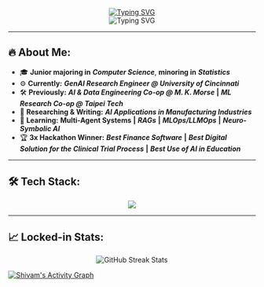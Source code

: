<p align="center">
  <a href="https://github.com/ShivamKGate">
    <img src="https://readme-typing-svg.demolab.com?font=Fira+Code&weight=800&size=30&duration=3000&pause=1000&color=7F27FF&center=true&vCenter=true&repeat=false&width=520&lines=Shivam+Kharangate" alt="Typing SVG" />
  </a>
  <br>
  <img src="https://readme-typing-svg.demolab.com?font=Fira+Code&pause=1000&center=true&color=7F27FF&repeat=true&width=700&height=45&vCenter=true&size=22&lines=AI/ML+Engineer+%7C+GenAI+Researcher+%7C+Data+Scientist;Architecting+Multi-Agent+LLM+Systems.;Graphs+%2B+Logic+%2B+LLMs+%3D+%F0%9F%A4%96%E2%9C%A8;Transforming+Data+Into+Decisions.;Learning+Relentlessly%2C+Iterating+Boldly.;secret%3A+if+you+see+this%2C+you're+the+goat!" alt="Typing SVG" />
</p>

---

## 🔥 About Me: 

- 🎓 **Junior majoring in** ***Computer Science***, **minoring in** ***Statistics***
- ⚙️ **Currently:** ***GenAI Research Engineer @ University of Cincinnati***
- 🛠️ **Previously:** ***AI & Data Engineering Co-op @ M. K. Morse*** **|** ***ML Research Co-op @ Taipei Tech***
- 📝 **Researching & Writing:** ***AI Applications in Manufacturing Industries***
- 🧠 **Learning:** **Multi-Agent Systems** **|** ***RAGs*** **|** ***MLOps/LLMOps*** **|** ***Neuro-Symbolic AI***
- 🏆 **3x Hackathon Winner:** ***Best Finance Software*** **|** ***Best Digital Solution for the Clinical Trial Process*** **|** ***Best Use of AI in Education***

---
## 🛠️ Tech Stack:

<div align="center">
<img src="https://github.com/user-attachments/assets/87780a42-f80d-4711-b9d8-16fca41c8563"/>
</div>

---
## 📈 Locked-in Stats:

<p align="center">
  <img 
    src="https://nirzak-streak-stats.vercel.app/?user=ShivamKGate&theme=monokai&background=ffffff00&border=7F27FF&stroke=7F27FF&ring=7F27FF&fire=9BE8D8&currStreakLabel=F8F8F8&sideLabels=F8F8F8&dates=F8F8F8&sideNums=9BE8D8&currStreakNum=9BE8D8&hide_border=false" 
    alt="GitHub Streak Stats" />
</p> 


<a href="https://github.com/ShivamKGate/github-readme-activity-graph">
  <img 
    alt="Shivam's Activity Graph" 
    src="https://github-readme-activity-graph.vercel.app/graph/?username=ShivamKGate&bg_color=ffffff00&color=9BE8D8&line=7F27FF&point=F8F8F8&area=true&hide_border=false" 
  />
</a>
